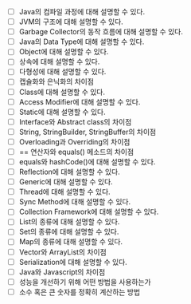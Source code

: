 - [ ]  Java의 컴파일 과정에 대해 설명할 수 있다.
- [ ]  JVM의 구조에 대해 설명할 수 있다.
- [ ]  Garbage Collector의 동작 흐름에 대해 설명할 수 있다.
- [ ]  Java의 Data Type에 대해 설명할 수 있다.
- [ ]  Object에 대해 설명할 수 있다.
- [ ]  상속에 대해 설명할 수 있다.
- [ ]  다형성에 대해 설명할 수 있다.
- [ ]  캡슐화와 은닉화의 차이점
- [ ]  Class에 대해 설명할 수 있다.
- [ ]  Access Modifier에 대해 설명할 수 있다.
- [ ]  Static에 대해 설명할 수 있다.
- [ ]  Interface와 Abstract class의 차이점
- [ ]  String, StringBuilder, StringBuffer의 차이점
- [ ]  Overloading과 Overriding의 차이점
- [ ]  == 연산자와 equals() 메소드의 차이점
- [ ]  equals와 hashCode()에 대해 설명할 수 있다.
- [ ]  Reflection에 대해 설명할 수 있다.
- [ ]  Generic에 대해 설명할 수 있다.
- [ ]  Thread에 대해 설명할 수 있다.
- [ ]  Sync Method에 대해 설명할 수 있다.
- [ ]  Collection Framework에 대해 설명할 수 있다.
- [ ]  List의 종류에 대해 설명할 수 있다.
- [ ]  Set의 종류에 대해 설명할 수 있다.
- [ ]  Map의 종류에 대해 설명할 수 있다.
- [ ]  Vector와 ArrayList의 차이점
- [ ]  Serialization에 대해 설명할 수 있다.
- [ ]  Java와 Javascript의 차이점
- [ ]  성능을 개선하기 위해 어떤 방법을 사용하는가
- [ ]  소수 혹은 큰 숫자를 정확히 계산하는 방법